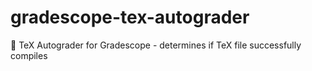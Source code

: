 # gradescope-tex-autograder
📄 TeX Autograder for Gradescope  - determines if TeX file successfully compiles
